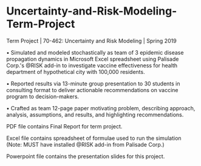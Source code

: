 # Uncertainty-and-Risk-Modeling-Term-Project
Term Project | 70-462: Uncertainty and Risk Modeling | Spring 2019

•	Simulated and modeled stochastically as team of 3 epidemic disease propagation dynamics in Microsoft Excel spreadsheet using Palisade Corp.'s @RISK add-in to investigate vaccine effectiveness for health department of hypothetical city with 100,000 residents.

•	Reported results via 13-minute group presentation to 30 students in consulting format to deliver actionable recommendations on vaccine program to decision-makers.

•	Crafted as team 12-page paper motivating problem, describing approach, analysis, assumptions, and results, and highlighting recommendations.


PDF file contains Final Report for term project.

Excel file contains spreadsheet of formulae used to run the simulation (Note: MUST have installed @RISK add-in from Palisade Corp.)

Powerpoint file contains the presentation slides for this project.
